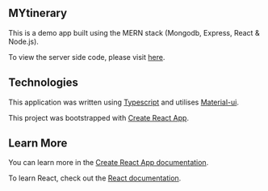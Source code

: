 ## MYtinerary

This is a demo app built using the MERN stack (Mongodb, Express, React & Node.js). 

To view the server side code, please visit [here](https://github.com/mjbryan10/MYtinerary-backend).

## Technologies

This application was written using [Typescript](https://www.typescriptlang.org/) and utilises [Material-ui](https://material-ui.com/). 

This project was bootstrapped with [Create React App](https://github.com/facebook/create-react-app).

## Learn More

You can learn more in the [Create React App documentation](https://facebook.github.io/create-react-app/docs/getting-started).

To learn React, check out the [React documentation](https://reactjs.org/).
